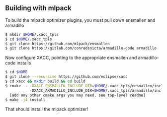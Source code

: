 ## Building with mlpack

To build the mlpack optimizer plugins, you must pull down ensmallen and armadillo

```bash
$ mkdir $HOME/.xacc_tpls
$ cd $HOME/.xacc_tpls
$ git clone https://github.com/mlpack/ensmallen
$ git clone https://gitlab.com/conradsnicta/armadillo-code armadillo
```

Now configure XACC, pointing to the appropriate ensmallen and armadillo-code installs

```bash
$ cd $HOME
$ git clone --recursive https://github.com/eclipse/xacc
$ cd xacc && mkdir build && cd build
$ cmake .. -DXACC_ENSMALLEN_INCLUDE_DIR=$HOME/.xacc_tpls/ensmallen/include
           -DXACC_ARMADILLO_INCLUDE_DIR=$HOME/.xacc_tpls/armadillo/include
  [add any other cmake args you may need, see top-level readme]
$ make -j4 install
```
That should install the mlpack optimizer!